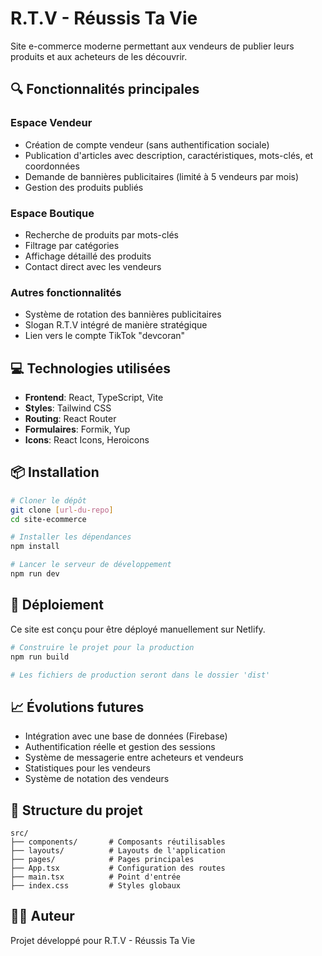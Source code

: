 # R.T.V - Réussis Ta Vie

Site e-commerce moderne permettant aux vendeurs de publier leurs produits et aux acheteurs de les découvrir.

## 🔍 Fonctionnalités principales

### Espace Vendeur
- Création de compte vendeur (sans authentification sociale)
- Publication d'articles avec description, caractéristiques, mots-clés, et coordonnées
- Demande de bannières publicitaires (limité à 5 vendeurs par mois)
- Gestion des produits publiés

### Espace Boutique
- Recherche de produits par mots-clés
- Filtrage par catégories
- Affichage détaillé des produits
- Contact direct avec les vendeurs

### Autres fonctionnalités
- Système de rotation des bannières publicitaires
- Slogan R.T.V intégré de manière stratégique
- Lien vers le compte TikTok "devcoran"

## 💻 Technologies utilisées

- **Frontend**: React, TypeScript, Vite
- **Styles**: Tailwind CSS
- **Routing**: React Router
- **Formulaires**: Formik, Yup
- **Icons**: React Icons, Heroicons

## 📦 Installation

```bash
# Cloner le dépôt
git clone [url-du-repo]
cd site-ecommerce

# Installer les dépendances
npm install

# Lancer le serveur de développement
npm run dev
```

## 🚀 Déploiement

Ce site est conçu pour être déployé manuellement sur Netlify.

```bash
# Construire le projet pour la production
npm run build

# Les fichiers de production seront dans le dossier 'dist'
```

## 📈 Évolutions futures

- Intégration avec une base de données (Firebase)
- Authentification réelle et gestion des sessions
- Système de messagerie entre acheteurs et vendeurs
- Statistiques pour les vendeurs
- Système de notation des vendeurs

## 📝 Structure du projet

```
src/
├── components/       # Composants réutilisables
├── layouts/          # Layouts de l'application
├── pages/            # Pages principales
├── App.tsx           # Configuration des routes
├── main.tsx          # Point d'entrée
├── index.css         # Styles globaux
```

## 👨‍💻 Auteur

Projet développé pour R.T.V - Réussis Ta Vie
